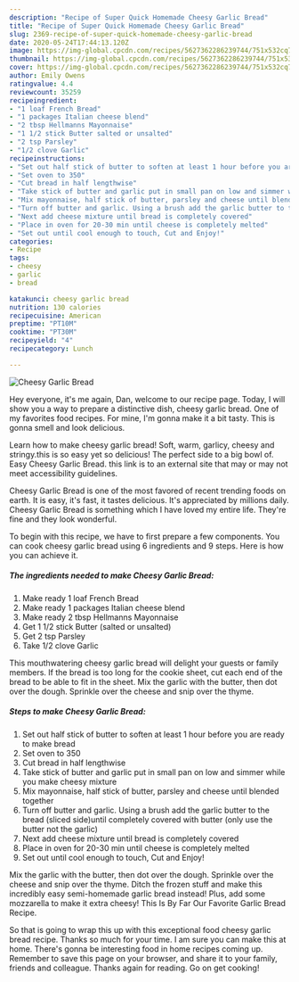```yaml
---
description: "Recipe of Super Quick Homemade Cheesy Garlic Bread"
title: "Recipe of Super Quick Homemade Cheesy Garlic Bread"
slug: 2369-recipe-of-super-quick-homemade-cheesy-garlic-bread
date: 2020-05-24T17:44:13.120Z
image: https://img-global.cpcdn.com/recipes/5627362286239744/751x532cq70/cheesy-garlic-bread-recipe-main-photo.jpg
thumbnail: https://img-global.cpcdn.com/recipes/5627362286239744/751x532cq70/cheesy-garlic-bread-recipe-main-photo.jpg
cover: https://img-global.cpcdn.com/recipes/5627362286239744/751x532cq70/cheesy-garlic-bread-recipe-main-photo.jpg
author: Emily Owens
ratingvalue: 4.4
reviewcount: 35259
recipeingredient:
- "1 loaf French Bread"
- "1 packages Italian cheese blend"
- "2 tbsp Hellmanns Mayonnaise"
- "1 1/2 stick Butter salted or unsalted"
- "2 tsp Parsley"
- "1/2 clove Garlic"
recipeinstructions:
- "Set out half stick of butter to soften at least 1 hour before you are ready to make bread"
- "Set oven to 350"
- "Cut bread in half lengthwise"
- "Take stick of butter and garlic put in small pan on low and simmer while you make cheesy mixture"
- "Mix mayonnaise, half stick of butter, parsley and cheese until blended together"
- "Turn off butter and garlic. Using a brush add the garlic butter to the bread (sliced side)until completely covered with butter (only use the butter not the garlic)"
- "Next add cheese mixture until bread is completely covered"
- "Place in oven for 20-30 min until cheese is completely melted"
- "Set out until cool enough to touch, Cut and Enjoy!"
categories:
- Recipe
tags:
- cheesy
- garlic
- bread

katakunci: cheesy garlic bread 
nutrition: 130 calories
recipecuisine: American
preptime: "PT10M"
cooktime: "PT30M"
recipeyield: "4"
recipecategory: Lunch

---
```



![Cheesy Garlic Bread](https://img-global.cpcdn.com/recipes/5627362286239744/751x532cq70/cheesy-garlic-bread-recipe-main-photo.jpg)

Hey everyone, it's me again, Dan, welcome to our recipe page. Today, I will show you a way to prepare a distinctive dish, cheesy garlic bread. One of my favorites food recipes. For mine, I'm gonna make it a bit tasty. This is gonna smell and look delicious.

Learn how to make cheesy garlic bread! Soft, warm, garlicy, cheesy and stringy.this is so easy yet so delicious! The perfect side to a big bowl of. Easy Cheesy Garlic Bread. this link is to an external site that may or may not meet accessibility guidelines.

Cheesy Garlic Bread is one of the most favored of recent trending foods on earth. It is easy, it's fast, it tastes delicious. It's appreciated by millions daily. Cheesy Garlic Bread is something which I have loved my entire life. They're fine and they look wonderful.


To begin with this recipe, we have to first prepare a few components. You can cook cheesy garlic bread using 6 ingredients and 9 steps. Here is how you can achieve it.

<!--inarticleads1-->

##### The ingredients needed to make Cheesy Garlic Bread:

1. Make ready 1 loaf French Bread
1. Make ready 1 packages Italian cheese blend
1. Make ready 2 tbsp Hellmanns Mayonnaise
1. Get 1 1/2 stick Butter (salted or unsalted)
1. Get 2 tsp Parsley
1. Take 1/2 clove Garlic


This mouthwatering cheesy garlic bread will delight your guests or family members. If the bread is too long for the cookie sheet, cut each end of the bread to be able to fit in the sheet. Mix the garlic with the butter, then dot over the dough. Sprinkle over the cheese and snip over the thyme. 

<!--inarticleads2-->

##### Steps to make Cheesy Garlic Bread:

1. Set out half stick of butter to soften at least 1 hour before you are ready to make bread
1. Set oven to 350
1. Cut bread in half lengthwise
1. Take stick of butter and garlic put in small pan on low and simmer while you make cheesy mixture
1. Mix mayonnaise, half stick of butter, parsley and cheese until blended together
1. Turn off butter and garlic. Using a brush add the garlic butter to the bread (sliced side)until completely covered with butter (only use the butter not the garlic)
1. Next add cheese mixture until bread is completely covered
1. Place in oven for 20-30 min until cheese is completely melted
1. Set out until cool enough to touch, Cut and Enjoy!


Mix the garlic with the butter, then dot over the dough. Sprinkle over the cheese and snip over the thyme. Ditch the frozen stuff and make this incredibly easy semi-homemade garlic bread instead! Plus, add some mozzarella to make it extra cheesy! This Is By Far Our Favorite Garlic Bread Recipe. 

So that is going to wrap this up with this exceptional food cheesy garlic bread recipe. Thanks so much for your time. I am sure you can make this at home. There's gonna be interesting food in home recipes coming up. Remember to save this page on your browser, and share it to your family, friends and colleague. Thanks again for reading. Go on get cooking!

